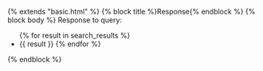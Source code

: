 {% extends "basic.html" %}
{% block title %}Response{% endblock %}
{% block body %}
Response to query:<br>
<ul>
{% for result in search_results %}
<li> {{ result }}
{% endfor %}
</ul>
<!-- <a href="./search_page.html">Back to Search Page</a> -->
{% endblock %}